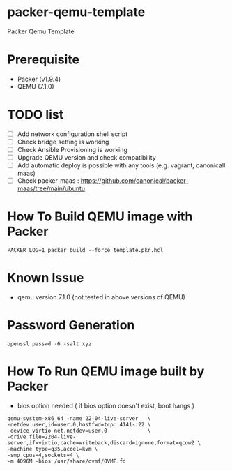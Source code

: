 # packer-qemu-template
Packer Qemu Template 

# Prerequisite
- Packer (v1.9.4)
- QEMU (7.1.0)

# TODO list

- [ ] Add network configuration shell script
- [ ] Check bridge setting is working
- [ ] Check Ansible Provisioning is working
- [ ] Upgrade QEMU version and check compatibility
- [ ] Add automatic deploy is possible with any tools (e.g. vagrant, canonicall maas)
- [ ] Check packer-maas : https://github.com/canonical/packer-maas/tree/main/ubuntu

# How To Build QEMU image with Packer
`PACKER_LOG=1 packer build --force template.pkr.hcl`

# Known Issue
- qemu version 7.1.0 (not tested in above versions of QEMU)

# Password Generation
`openssl passwd -6 -salt xyz`

# How To Run QEMU image built by Packer
- bios option needed ( if bios option doesn't exist, boot hangs )

``` 
qemu-system-x86_64 -name 22-04-live-server   \               
-netdev user,id=user.0,hostfwd=tcp::4141-:22 \              
-device virtio-net,netdev=user.0             \  
-drive file=2204-live-server,if=virtio,cache=writeback,discard=ignore,format=qcow2 \              
-machine type=q35,accel=kvm \              
-smp cpus=4,sockets=4 \
-m 4096M -bios /usr/share/ovmf/OVMF.fd
```
